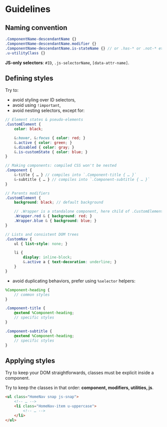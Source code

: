 # Guidelines

## Naming convention

```scss
.ComponentName-descendantName {}
.ComponentName-descendantName.modifier {}
.ComponentName-descendantName.is-stateName {} // or .has-* or .not-* etc.
.u-utilityClass {}
```

**JS-only selectors**: `#ID`, `.js-selectorName`, `[data-attr-name]`.

## Defining styles

Try to:

- avoid styling over ID selectors,
- avoid using `!important`,
- avoid nesting selectors, except for:

```scss
// Element states & pseudo-elements
.CustomElement {
    color: black;

    &:hover, &:focus { color: red; }
    &.active { color: green; }
    &.disabled { color: gray; }
    &.is-customState { color: blue; }
}

// Making components: compiled CSS won't be nested
.Component {
    &-title { … } // compiles into `.Component-title { … }`
    &-subtitle { … } // compiles into `.Component-subtitle { … }`
}

// Parents modifiers
.CustomElement {
    background: black; // default background

    // .Wrapper is a standalone component, here child of .CustomElement
    .Wrapper.red & { background: red; }
    .Wrapper.blue & { background: blue; }
}

// Lists and consistent DOM trees
.CustomNav {
    ul { list-style: none; }

    li {
        display: inline-block;
        &.active a { text-decoration: underline; }
    }
}
```

- avoid duplicating behaviors, prefer using `%selector` helpers:

```scss
%Component-heading {
    // common styles
}

.Component-title {
    @extend %Component-heading;
    // specific styles
}

.Component-subtitle {
    @extend %Component-heading;
    // specific styles
}
```

## Applying styles

Try to keep your DOM straightforwards, classes must be explicit inside a component.

Try to keep the classes in that order: **component, modifiers, utilities, js**.

```html
<ul class="HomeNav snap js-snap">
    <!-- … -->
    <li class="HomeNav-item u-uppercase">
        <!-- … -->
    </li>
</ul>
```
